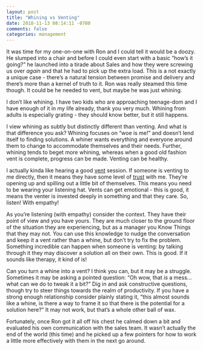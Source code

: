 ```yaml
---
layout: post
title: "Whining vs Venting"
date: 2018-11-13 08:14:11 -0700
comments: false
categories: management
---
```

It was time for my one-on-one with Ron and I could tell it would be a doozy. He slumped into a chair and before I could even start with a basic “how’s it going?” he launched into a tirade about Sales and how they were screwing us over *again* and that he had to pick up the extra load. This is a not exactly a unique case - there’s a natural tension between promise and delivery and there’s more than a kernel of truth to it. Ron was really steamed this time though. It could be he needed to vent, but maybe he was just whining.

I don’t like whining. I have two kids who are approaching teenage-dom and I have enough of it in my life already, thank you very much. Whining from adults is especially grating - they should know better, but it still happens.

I view whining as subtly but distinctly different than venting. And what is that difference you ask? Whining focuses on “woe is me!” and doesn’t lend itself to finding solutions. A whiner wants everything and everyone around them to change to accommodate themselves and their needs. Further, whining tends to beget more whining, whereas when a good old fashion vent is complete, progress can be made. Venting can be healthy.

I actually kinda like hearing a good [vent](http://randsinrepose.com/archives/the-update-the-vent-and-the-disaster/) session. If someone is venting to me directly, then it means they have some level of [trust](http://blog.swilliams.me/words/2018/11/01/building-trust-on-teams/) with me. They’re opening up and spilling out a little bit of themselves. This means you need to be wearing your listening hat. Vents can get emotional - this is good, it means the venter is invested deeply in something and that they care. So, listen! With empathy!

As you’re listening (with empathy) consider the context. They have their point of view and you have yours. They are much closer to the ground floor of the situation they are experiencing, but as a manager you Know Things that they may not. You can use this knowledge to nudge the conversation and keep it a vent rather than a whine, but don’t try to fix the problem. Something incredible can happen when someone is venting: by talking through it they may discover a solution all on their own. This is good. If it sounds like therapy, it kind of is! 

Can you turn a whine into a vent? I think you can, but it may be a struggle. Sometimes it may be asking a pointed question: “Oh wow, that *is* a mess… what can we do to tweak it a bit?” Dig in and ask constructive questions, though try to steer things towards the realm of productivity. If you have a strong enough relationship consider plainly stating it, “this almost sounds like a whine, is there a way to frame it so that there is the potential for a solution here?” It may not work, but that’s a whole other ball of wax.

Fortunately, once Ron got it all off his chest he calmed down a bit and evaluated his own communication with the sales team. It wasn’t actually the end of the world (this time) and he picked up a few pointers for how to work a little more effectively with them in the next go around.
